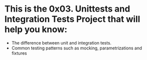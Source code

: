 # This is the 0x03. Unittests and Integration Tests Project that will help you know: 
- The difference between unit and integration tests.
- Common testing patterns such as mocking, parametrizations and fixtures
